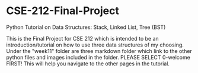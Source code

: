 # CSE-212-Final-Project
Python Tutorial on Data Structures: Stack, Linked List, Tree (BST)

This is the Final Project for CSE 212 which is intended to be an introduction/tutorial on how to use three data structures of my choosing. Under the "week11" folder
are three markdown folder which link to the other python files and images included in the folder.
PLEASE SELECT 0-welcome FIRST! This will help you navigate to the other pages in the tutorial.
